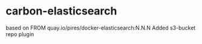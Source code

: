 # carbon-elasticsearch

based on FROM quay.io/pires/docker-elasticsearch:N.N.N
Added s3-bucket repo plugin
